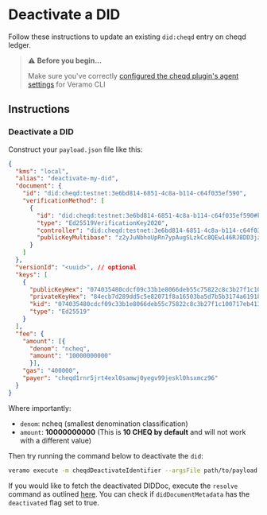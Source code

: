 # Deactivate a DID

Follow these instructions to update an existing `did:cheqd` entry on cheqd ledger.

> ⚠️ **Before you begin...**
>
> Make sure you've correctly [configured the cheqd plugin's agent settings](../../guides/software-development-kits-sdks/veramo-sdk-for-cheqd/setup-cli.md) for Veramo CLI

## Instructions

### Deactivate a DID

Construct your `payload.json` file like this:

```json
{
  "kms": "local",
  "alias": "deactivate-my-did",
  "document": {
    "id": "did:cheqd:testnet:3e6bd814-6851-4c8a-b114-c64f035ef590",
    "verificationMethod": [
      {
        "id": "did:cheqd:testnet:3e6bd814-6851-4c8a-b114-c64f035ef590#key-1",
        "type": "Ed25519VerificationKey2020",
        "controller": "did:cheqd:testnet:3e6bd814-6851-4c8a-b114-c64f035ef590",
        "publicKeyMultibase": "z2yJuNbhoUpRn7ypAugSLzkCc8QEw146RJ8DD3jzCZQ6A"
      }
    ]
  },
  "versionId": "<uuid>", // optional
  "keys": [
    {
      "publicKeyHex": "074035480cdcf09c33b1e8066deb55c75822c8c3b27f1c100717eb413bc08e06",
      "privateKeyHex": "84ecb7d289dd5c5e82071f8a16503ba5d7b5b3174a619186f430918a6ab00e3b074035480cdcf09c33b1e8066deb55c75822c8c3b27f1c100717eb413bc08e06",
      "kid": "074035480cdcf09c33b1e8066deb55c75822c8c3b27f1c100717eb413bc08e06",
      "type": "Ed25519"
    }
  ],
  "fee": {
    "amount": [{
      "denom": "ncheq",
      "amount": "10000000000"
      }],
    "gas": "400000",
    "payer": "cheqd1rnr5jrt4exl0samwj0yegv99jeskl0hsxmcz96"
  }
}
```

Where importantly:

* `denom`: ncheq (smallest denomination classification)
* `amount`: **10000000000** (This is **10 CHEQ by default** and will not work with a different value)

Then try running the command below to deactivate the `did`:

```bash
veramo execute -m cheqdDeactivateIdentifier --argsFile path/to/payload.json
```

If you would like to fetch the deactivated DIDDoc, execute the `resolve` command as outlined [here](query-did.md). You can check if `didDocumentMetadata` has the `deactivated` flag set to true.
